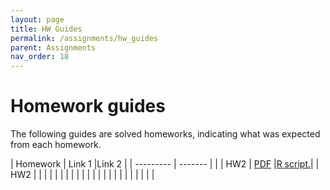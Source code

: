```yaml
---
layout: page
title: HW Guides
permalink: /assignments/hw_guides
parent: Assignments
nav_order: 18
---
```


# Homework guides  

The following guides are solved homeworks, indicating what was expected from each homework.  

| Homework  | Link 1  |Link 2       |
| --------- | ------- |             |
| HW2       | [PDF]() |[R script.]()|
| HW2       |         |             |
|           |         |             |
|           |         |             |
|           |         |             |
|           |         |             |
|           |         |             |




